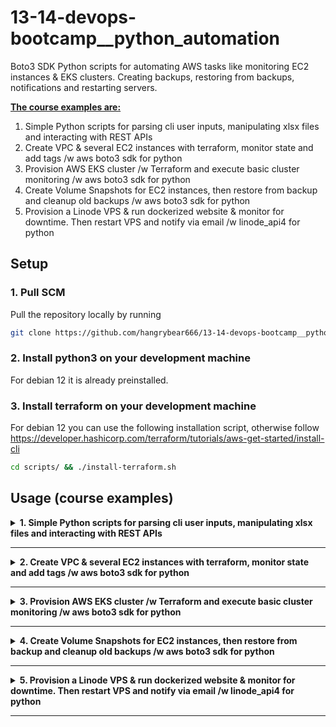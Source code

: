 # 13-14-devops-bootcamp__python_automation
Boto3 SDK Python scripts for automating AWS tasks like monitoring EC2 instances & EKS clusters. Creating backups, restoring from backups, notifications and restarting servers.

<b><u>The course examples are:</u></b>
1. Simple Python scripts for parsing cli user inputs, manipulating xlsx files and interacting with REST APIs
2. Create VPC & several EC2 instances with terraform, monitor state and add tags /w aws boto3 sdk for python
3. Provision AWS EKS cluster /w Terraform and execute basic cluster monitoring /w aws boto3 sdk for python
4. Create Volume Snapshots for EC2 instances, then restore from backup and cleanup old backups /w aws boto3 sdk for python
5. Provision a Linode VPS & run dockerized website & monitor for downtime. Then restart VPS and notify via email /w linode_api4 for python

<!-- <b><u>The exercise projects are:</u></b> -->

## Setup

### 1. Pull SCM

Pull the repository locally by running
```bash
git clone https://github.com/hangrybear666/13-14-devops-bootcamp__python_automation.git
```
### 2. Install python3 on your development machine

For debian 12 it is already preinstalled.

### 3. Install terraform on your development machine

For debian 12 you can use the following installation script, otherwise follow https://developer.hashicorp.com/terraform/tutorials/aws-get-started/install-cli
```bash
cd scripts/ && ./install-terraform.sh
```

## Usage (course examples)

<details closed>
<summary><b>1. Simple Python scripts for parsing cli user inputs, manipulating xlsx files and interacting with REST APIs</b></summary>

#### a. Enter venv and install dependencies
```bash
# has to be created only once
python3 -m venv $HOME/.venv
source $HOME/.venv/bin/activate
cd 01-python-basics/
pip install -r requirements.txt
```

#### b. Execute basic demo modules
```bash
python src/countdown.py
python src/csv-manipulation.py
python src/http-requests.py
```

#### c. Freeeze dependencies in requirements file in case you made any changes and exit venv

```bash
cd 01-python-basics/
pip freeze > requirements.txt
deactivate
```

</details>

-----


<details closed>
<summary><b>2. Create VPC & several EC2 instances with terraform, monitor state and add tags /w aws boto3 sdk for python</b></summary>

#### a. Create .env file with AWS credentials, Git credentials for remote server setup and any manual terraform overwrites
```bash
cd scripts/
./setup-env-vars.sh
```

#### b. Associate SSH Key to Instance
Create Public/Private Key pair so ec2-instance can add the public key to its ssh_config or use an existing key pair.

#### c. Provide custom variables and launch AWS resources
Create `02-ec2-provisioning_monitoring/terraform/terraform.tfvars` file and change any desired variables by overwriting the default values within `variables.tf`
```bash
my_ips               = ["62.xxx.xxx.251/32", "3.xxx.xxx.109/32"]
public_key_location  = "~/.ssh/id_ed25519.pub"
private_key_location = "~/.ssh/id_ed25519"
instance_count       = 3
```

```bash
# source environment variables, especially AWS access keys
cd 02-ec2-provisioning_monitoring/terraform/
source .env
terraform init
terraform apply
```

#### d. Enter venv and install dependencies
```bash
# has to be created only once
python3 -m venv $HOME/.venv
source $HOME/.venv/bin/activate
cd 02-ec2-provisioning_monitoring/
pip install -r requirements.txt
```

#### e. Execute ec2 monitoring script and script to add incremental tags to ec2-instances
```bash
python src/monitor-ec2.py
python src/add-ec2-tags.py
```

#### f. Freeeze dependencies in requirements file in case you made any changes and exit venv

```bash
cd 02-ec2-provisioning_monitoring/
pip freeze > requirements.txt
deactivate
```

</details>

-----

<details closed>
<summary><b>3. Provision AWS EKS cluster /w Terraform and execute basic cluster monitoring /w aws boto3 sdk for python</b></summary>

#### a. Create EKS cluster with terraform by following project 3 in the terraform repo

Follow the instructions for provisioning EKS cluster with terraform
https://github.com/hangrybear666/12-devops-bootcamp__terraform.git


#### b. Enter venv and install dependencies
```bash
# has to be created only once
python3 -m venv $HOME/.venv
source $HOME/.venv/bin/activate
cd 02-ec2-provisioning_monitoring/
pip install -r requirements.txt
```

#### c. Execute ec2 monitoring script and script to add incremental tags to ec2-instances
```bash
python src/monitor-eks-cluster.py
```

#### d. Freeeze dependencies in requirements file in case you made any changes and exit venv

```bash
cd 02-ec2-provisioning_monitoring/
pip freeze > requirements.txt
deactivate
```
</details>

-----

<details closed>
<summary><b>4. Create Volume Snapshots for EC2 instances, then restore from backup and cleanup old backups /w aws boto3 sdk for python</b></summary>

#### a. 

#### b. Enter venv and install dependencies
```bash
# has to be created only once
python3 -m venv $HOME/.venv
source $HOME/.venv/bin/activate
cd 04-ec2-volume-snapshot-restoration/
pip install -r requirements.txt
```

#### c. Execute ec2 volume creation, restoration and cleanup (deletion) scripts
```bash
python src/ec2-create-volume-snapshot.py
python src/ec2-delete-volume-snapshot.py
python src/ec2-restore-volume-snapshot.py
```

#### d. Freeeze dependencies in requirements file in case you made any changes and exit venv

```bash
cd 04-ec2-volume-snapshot-restoration/
pip freeze > requirements.txt
deactivate
```
</details>

-----

<details closed>
<summary><b>5. Provision a Linode VPS & run dockerized website & monitor for downtime. Then restart VPS and notify via email /w linode_api4 for python</b></summary>

#### a.

#### b. Enter venv and install dependencies
```bash
# has to be created only once
python3 -m venv $HOME/.venv
source $HOME/.venv/bin/activate
cd 05-monitor-and-restart-vps/
pip install -r requirements.txt
```

#### c. Execute monitoring script that restarts the VPS server once website downtime has been detected
```bash
python src/monitor-and-restart-vps.py
```

#### d. Freeeze dependencies in requirements file in case you made any changes and exit venv

```bash
cd 05-monitor-and-restart-vps/
pip freeze > requirements.txt
deactivate
```

</details>

-----
